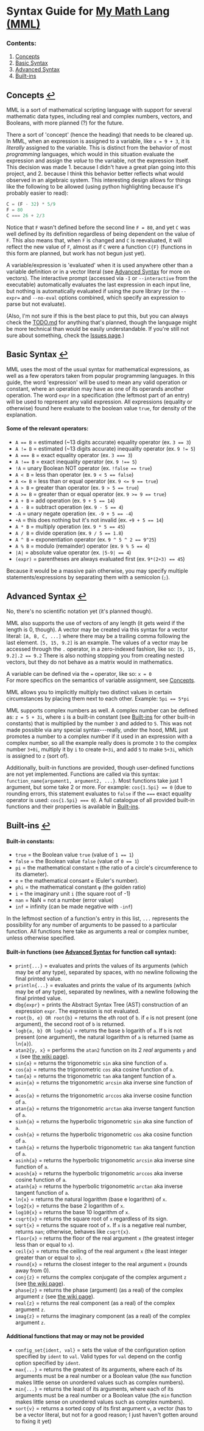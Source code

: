 # Syntax Guide for [My Math Lang (MML)](https://github.com/ilovapples/maths)

### <span id="contents">Contents</span>:
1. [Concepts](#concepts)
2. [Basic Syntax](#basic-syntax)
3. [Advanced Syntax](#advanced-syntax)
4. [Built-ins](#built-ins)

## <span id="concepts">Concepts</span> [↩](#contents)
MML is a sort of mathematical scripting language with support for several mathematic data types, including real and complex numbers, vectors, and Booleans, with more planned (?) for the future.

There a sort of 'concept' (hence the heading) that needs to be cleared up. In MML, when an expression is assigned to a variable, like `x = 9 + 3`, it is _literally_ assigned to the variable. This is distinct from the behavior of most _programming_
languages, which would in this situation evaluate the expression and assign the _value_ to the variable, not the expression itself. This decision was made 1. because I didn't have a great plan going into this project, and 2. because I think this 
behavior better reflects what would observed in an algebraic system. This interesting design allows for things like the following to be allowed (using python highlighting because it's probably easier to read):
```python
C = (F - 32) * 5/9
F = 80
C === 26 + 2/3
```
Notice that `F` wasn't defined before the second line `F = 80`, and yet `C` was well defined by its definition regardless of being dependent on the value of `F`. This also means that, when `F` is changed and `C` is reevaluated, it will reflect
the new value of `F`, almost as if `C` were a function `C{F}` (functions in this form are planned, but work has not begun just yet).

A variable/expression is 'evaluated' when it is used anywhere other than a variable definition or in a vector literal (see [Advanced Syntax](#advanced-syntax) for more on vectors). The interactive prompt (accessed via `-I` or `--interactive` from
the executable) automatically evaluates the last expression in each input line, but nothing is automatically evaluated if using the pure library (or the `--expr=` and `--no-eval` options combined, which specify an expression to parse but not
evaluate).

(Also, I'm not sure if this is the best place to put this, but you can always check the [TODO.md](../TODO.md) for anything that's planned, though the language might be more technical than would be easily understandable. If you're still not sure
about something, check the [Issues page](https://github.com/ilovapples/maths/issues).)

## <span id="basic-syntax">Basic Syntax</span> [↩](#contents)
MML uses the most of the usual syntax for mathematical expressions, as well as a few operators taken from popular programming languages.
In this guide, the word 'expression' will be used to mean any valid operation or constant, where an operation may have as one of its operands another operation. The word `expr` in a specification (the leftmost part of an entry) will be used to represent any valid expression.
All expressions (equality or otherwise) found here evaluate to the boolean value `true`, for density of the explanation.
#### Some of the relevant operators:
- `A == B`	= estimated (~13 digits accurate) equality operator		(ex. `3 == 3`)
- `A != B`	= estimated (~13 digits accurate) inequality operator	(ex. `9 != 5`)
- `A === B`	= exact equality operator								(ex. `3 === 3`)
- `A !== B`	= exact inequality operator								(ex. `9 !== 5`)
- `!A`		= unary Boolean NOT operator							(ex. `!false == true`)
- `A < B`	= less than operator									(ex. `9 < 5 == false`)
- `A <= B`	= less than or equal operator							(ex. `9 <= 9 == true`)
- `A > B`	= greater than operator									(ex. `9 > 5 == true`)
- `A >= B`	= greater than or equal operator						(ex. `9 >= 9 == true`)
- `A + B`	= add operation											(ex. `9 + 5 == 14`)
- `A - B`	= subtract operation									(ex. `9 - 5 == 4`)
- `-A`		= unary negate operation								(ex. `-9 + 5 == -4`)
- `+A`		= this does nothing but it's not invalid				(ex. `+9 + 5 == 14`)
- `A * B`	= multiply operation									(ex. `9 * 5 == 45`)
- `A / B`	= divide operation										(ex. `9 / 5 == 1.8`)
- `A ^ B`	= exponentiation operator								(ex. `9 ^ 5 ^ 2 == 9^25`)
- `A % B`	= modulo (remainder) operator							(ex. `9 % 5 == 4`)
- `|A|`		= absolute value operator								(ex. `|5-9| == 4`)
- `(expr)`	= parentheses are always evaluated first				(ex. `9*(2+3) == 45`)

Because it would be a massive pain otherwise, you may specify multiple statements/expressions by separating them with a semicolon (`;`).

## <span id="advanced-syntax">Advanced Syntax</span> [↩](#contents)
No, there's no scientific notation yet (it's planned though).

MML also supports the use of vectors of any length (it gets weird if the length is 0, though).
A vector may be created via this syntax for a vector literal:
`[A, B, C, ...]` where there may be a trailing comma following the last element. `[5, 15, 9.2]` is an example.
The values of a vector may be accessed through the `.` operator, in a zero-indexed fashion, like so: `[5, 15, 9.2].2 == 9.2`
There is also nothing stopping you from creating nested vectors, but they do not behave as a matrix would in mathematics.

A variable can be defined via the `=` operator, like so: `x = 0` <br/>
For more specifics on the semantics of variable assignment, see [Concepts](#concepts).

MML allows you to implicitly multiply two distinct values in certain circumstances by placing them next to each other.
Example: `5pi == 5*pi` <br />

MML supports complex numbers as well. A complex number can be defined as: `z = 5 + 3i`, where `i` is a built-in constant (see [Built-ins](#built-ins) for other built-in constants) that is multiplied by the number `3` and added to `5`. This was not made possible via any special syntax---really, under the hood, MML just promotes a number to a complex number if it used in an expression with a complex number, so all the example really does is promote `3` to the complex number `3+0i`, multiply it by `i` to create `0+3i`, and add `5` to make `5+3i`, which is assigned to `z` (sort of).

Additionally, built-in functions are provided, though user-defined functions are not yet implemented. Functions are called via this syntax:
`function_name{argument1, argument2, ...}`. Most functions take just 1 argument, but some take 2 or more. For example: `cos{1.5pi} == 0` (due to rounding errors, this statement evaluates to `false` if the `===` exact equality operator is used: `cos{1.5pi} === 0`).
A full catalogue of all provided built-in functions and their properties is available in [Built-ins](#built-ins).

## <span id="built-ins">Built-ins</span> [↩](#contents)
#### Built-in constants:
- `true` = the Boolean value `true` (value of `1 == 1`)
- `false` = the Boolean value `false` (value of `0 == 1`)
- `pi` = the mathematical constant `π` (the ratio of a circle's circumference to its diameter).
- `e` = the mathematical consant `e` (Euler's number).
- `phi` = the mathematical constant `φ` (the golden ratio)
- `i` = the imaginary unit `i` (the square root of -1)
- `nan` = NaN = not a number (error value)
- `inf` = infinity (can be made negative with `-inf`)

In the leftmost section of a function's entry in this list, `...` represents the possibility for any number of arguments to be passed to a particular function. All functions here take as arguments a real or complex number, unless otherwise specified.
#### Built-in functions (see [Advanced Syntax](#advanced-syntax) for function call syntax):
- `print{...}` = evaluates and prints the values of its arguments (which may be of any type), separated by spaces, with no newline following the final printed value.
- `println{...}` = evaluates and prints the value of its arguments (which may be of any type), separated by newlines, with a newline following the final printed value.
- `dbg{expr}` = prints the Abstract Syntax Tree (AST) construction of an expression `expr`. The expression is not evaluated.
- `root{b, e} OR root{b}` = returns the `e`th root of `b`. if `e` is not present (one argument), the second root of `b` is returned.
- `logb{a, b} OR logb{a}` = returns the base `b` logarith of `a`. If `b` is not present (one argument), the natural logarithm of `a` is returned (same as `ln{a}`).
- `atan2{y, x}` = performs the `atan2` function on its 2 _real_ arguments `y` and `x` (see [the wiki page](https://en.wikipedia.org/wiki/Atan2)).
- `sin{a}` = returns the trigonometric `sin` aka sine function of `a`.
- `cos{a}` = returns the trigonometric `cos` aka cosine function of `a`.
- `tan{a}` = returns the trigonometric `tan` aka tangent function of `a`.
- `asin{a}` = returns the trigonometric `arcsin` aka inverse sine function of `a`.
- `acos{a}` = returns the trigonometric `arccos` aka inverse cosine function of `a`.
- `atan{a}` = returns the trigonometric `arctan` aka inverse tangent function of `a`.
- `sinh{a}` = returns the hyperbolic trigonometric `sin` aka sine function of `a`.
- `cosh{a}` = returns the hyperbolic trigonometric `cos` aka cosine function of `a`.
- `tanh{a}` = returns the hyperbolic trigonometric `tan` aka tangent function of `a`.
- `asinh{a}` = returns the hyperbolic trigonometric `arcsin` aka inverse sine function of `a`.
- `acosh{a}` = returns the hyperbolic trigonometric `arccos` aka inverse cosine function of `a`.
- `atanh{a}` = returns the hyperbolic trigonometric `arctan` aka inverse tangent function of `a`.
- `ln{x}` = returns the natural logarithm (base e logarithm) of `x`.
- `log2{x}` = returns the base 2 logarithm of `x`.
- `log10{x}` = returns the base 10 logarithm of `x`.
- `csqrt{x}` = returns the square root of `x` regardless of its sign. 
- `sqrt{x}` = returns the square root of `x`. If `x` is a negative real number, returns `nan`; otherwise, behaves like `csqrt{x}`.
- `floor{x}` = returns the floor of the real argument `x` (the greatest integer less than or equal to `x`).
- `ceil{x}` = returns the ceiling of the real argument `x` (the least integer greater than or equal to `x`).
- `round{x}` = returns the closest integer to the real argument `x` (rounds away from 0).
- `conj{z}` = returns the complex conjugate of the complex argument `z` (see [the wiki page](https://en.wikipedia.org/wiki/Complex_conjugate)).
- `phase{z}` = returns the phase (argument) (as a real) of the complex argument `z` (see [the wiki page](https://en.wikipedia.org/wiki/Argument_(complex_analysis))).
- `real{z}` = returns the real component (as a real) of the complex argument `z`.
- `imag{z}` = returns the imaginary component (as a real) of the complex argument `z`.

#### Additional functions that may or may not be provided
- `config_set{ident, val}` = sets the value of the configuration option specified by `ident` to `val`. Valid types for `val` depend on the config option specified by `ident`. 
- `max{...}` = returns the greatest of its arguments, where each of its arguments must be a real number or a Boolean value (the `max` function makes little sense on unordered values such as complex numbers).
- `min{...}` = returns the least of its arguments, where each of its arguments must be a real number or a Boolean value (the `min` function makes little sense on unordered values such as complex numbers).
- `sort{v}` = returns a sorted copy of its first argument `v`, a vector (has to be a vector literal, but not for a good reason; I just haven't gotten around to fixing it yet)

